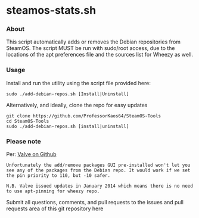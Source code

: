 # steamos-stats.sh

### About
This script automatically adds or removes the Debian repositories from SteamOS.
The script MUST be run with sudo/root access, due to the locations of the apt
preferences file and the sources list for Wheezy as well. 
 
### Usage

Install and run the utility using the script file provided here:
```
sudo ./add-debian-repos.sh [Install|Uninstall]
```

Alternatively, and ideally, clone the repo for easy updates
```
git clone https://github.com/ProfessorKaos64/SteamOS-Tools
cd SteamOS-Tools
sudo ./add-debian-repos.sh [install|uninstall]
```

### Please note

Per: [Valve on Github](https://github.com/ValveSoftware/SteamOS/wiki/Installing-Applications-From-The-Wheezy-Repo-In-SteamOS)

```
Unfortunately the add/remove packages GUI pre-installed won't let you see any of the packages from the Debian repo. It would work if we set the pin priority to 110, but -10 safer.

N.B. Valve issued updates in January 2014 which means there is no need to use apt-pinning for wheezy repo. 
```

Submit all questions, comments, and pull requests to the issues and pull requests area of this git repository here
